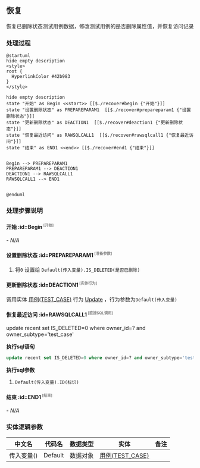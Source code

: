 ## 恢复 <!-- {docsify-ignore-all} -->

   恢复已删除状态测试用例数据，修改测试用例的是否删除属性值，并恢复访问记录

### 处理过程

```plantuml
@startuml
hide empty description
<style>
root {
  HyperlinkColor #42b983
}
</style>

hide empty description
state "开始" as Begin <<start>> [[$./recover#begin {"开始"}]]
state "设置删除状态" as PREPAREPARAM1  [[$./recover#prepareparam1 {"设置删除状态"}]]
state "更新删除状态" as DEACTION1  [[$./recover#deaction1 {"更新删除状态"}]]
state "恢复最近访问" as RAWSQLCALL1  [[$./recover#rawsqlcall1 {"恢复最近访问"}]]
state "结束" as END1 <<end>> [[$./recover#end1 {"结束"}]]


Begin --> PREPAREPARAM1
PREPAREPARAM1 --> DEACTION1
DEACTION1 --> RAWSQLCALL1
RAWSQLCALL1 --> END1


@enduml
```


### 处理步骤说明

#### 开始 :id=Begin<sup class="footnote-symbol"> <font color=gray size=1>[开始]</font></sup>



*- N/A*
#### 设置删除状态 :id=PREPAREPARAM1<sup class="footnote-symbol"> <font color=gray size=1>[准备参数]</font></sup>



1. 将`0` 设置给  `Default(传入变量).IS_DELETED(是否已删除)`

#### 更新删除状态 :id=DEACTION1<sup class="footnote-symbol"> <font color=gray size=1>[实体行为]</font></sup>



调用实体 [用例(TEST_CASE)](module/TestMgmt/test_case.md) 行为 [Update](module/TestMgmt/test_case#行为) ，行为参数为`Default(传入变量)`

#### 恢复最近访问 :id=RAWSQLCALL1<sup class="footnote-symbol"> <font color=gray size=1>[直接SQL调用]</font></sup>

update recent set IS_DELETED=0 where owner_id=? and owner_subtype='test_case'

<p class="panel-title"><b>执行sql语句</b></p>

```sql
update recent set IS_DELETED=0 where owner_id=? and owner_subtype='test_case'
```

<p class="panel-title"><b>执行sql参数</b></p>

1. `Default(传入变量).ID(标识)`


#### 结束 :id=END1<sup class="footnote-symbol"> <font color=gray size=1>[结束]</font></sup>



*- N/A*



### 实体逻辑参数

|    中文名   |    代码名    |  数据类型    |  实体   |备注 |
| --------| --------| -------- | -------- | --------   |
|传入变量(<i class="fa fa-check"/></i>)|Default|数据对象|[用例(TEST_CASE)](module/TestMgmt/test_case.md)||
